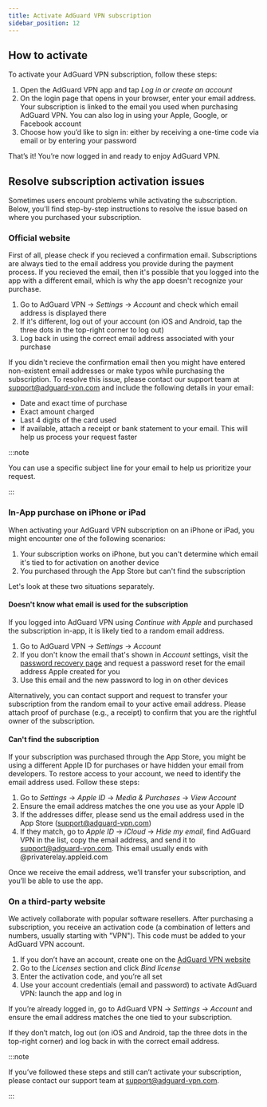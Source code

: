 ```yaml
---
title: Activate AdGuard VPN subscription
sidebar_position: 12
---
```


## How to activate

To activate your AdGuard VPN subscription, follow these steps:

1. Open the AdGuard VPN app and tap *Log in or create an account*
1. On the login page that opens in your browser, enter your email address. Your subscription is linked to the email you used when purchasing AdGuard VPN. You can also log in using your Apple, Google, or Facebook account
1. Choose how you’d like to sign in: either by receiving a one-time code via email or by entering your password

That’s it! You’re now logged in and ready to enjoy AdGuard VPN.

## Resolve subscription activation issues

Sometimes users encount problems while activating the subscription. Below, you'll find step-by-step instructions to resolve the issue based on where you purchased your subscription.

### Official website

First of all, please check if you recieved a confirmation email. Subscriptions are always tied to the email address you provide during the payment process. If you recieved the email, then it's possible that you logged into the app with a different email, which is why the app doesn't recognize your purchase.

1. Go to AdGuard VPN → *Settings* → *Account* and check which email address is displayed there
1. If it's different, log out of your account (on iOS and Android, tap the three dots in the top-right corner to log out)
1. Log back in using the correct email address associated with your purchase

If you didn't recieve the confirmation email then you might have entered non-existent email addresses or make typos while purchasing the subscription. To resolve this issue, please contact our support team at support@adguard-vpn.com and include the following details in your email:

- Date and exact time of purchase
- Exact amount charged
- Last 4 digits of the card used
- If available, attach a receipt or bank statement to your email. This will help us process your request faster

:::note

You can use a specific subject line for your email to help us prioritize your request.

:::

### In-App purchase on iPhone or iPad

When activating your AdGuard VPN subscription on an iPhone or iPad, you might encounter one of the following scenarios:

1. Your subscription works on iPhone, but you can't determine which email it's tied to for activation on another device
1. You purchased through the App Store but can't find the subscription

Let's look at these two situations separately.

#### Doesn't know what email is used for the subscription

If you logged into AdGuard VPN using *Continue with Apple* and purchased the subscription in-app, it is likely tied to a random email address.

1. Go to AdGuard VPN → *Settings* → *Account*
1. If you don't know the email that's shown in *Account* settings, visit the [password recovery page](https://auth.adguard.info/account/recovery_password.html) and request a password reset for the email address Apple created for you
1. Use this email and the new password to log in on other devices

Alternatively, you can contact support and request to transfer your subscription from the random email to your active email address. Please attach proof of purchase (e.g., a receipt) to confirm that you are the rightful owner of the subscription.

#### Can't find the subscription

If your subscription was purchased through the App Store, you might be using a different Apple ID for purchases or have hidden your email from developers. To restore access to your account, we need to identify the email address used. Follow these steps:

1. Go to *Settings* → *Apple ID* → *Media & Purchases* → *View Account*
1. Ensure the email address matches the one you use as your Apple ID
1. If the addresses differ, please send us the email address used in the App Store (support@adguard-vpn.com)
1. If they match, go to *Apple ID* → *iCloud* → *Hide my email*, find AdGuard VPN in the list, copy the email address, and send it to support@adguard-vpn.com. This email usually ends with @privaterelay.appleid.com

Once we receive the email address, we’ll transfer your subscription, and you’ll be able to use the app.

### On a third-party website

We actively collaborate with popular software resellers. After purchasing a subscription, you receive an activation code (a combination of letters and numbers, usually starting with "VPN"). This code must be added to your AdGuard VPN account.

1. If you don’t have an account, create one on the [AdGuard VPN website](https://auth.adguardaccount.net/login.html)
1. Go to the *Licenses* section and click *Bind license*
1. Enter the activation code, and you’re all set
1. Use your account credentials (email and password) to activate AdGuard VPN: launch the app and log in

If you’re already logged in, go to AdGuard VPN → *Settings* → *Account* and ensure the email address matches the one tied to your subscription.

If they don’t match, log out (on iOS and Android, tap the three dots in the top-right corner) and log back in with the correct email address.

:::note

If you’ve followed these steps and still can’t activate your subscription, please contact our support team at support@adguard-vpn.com.

:::
